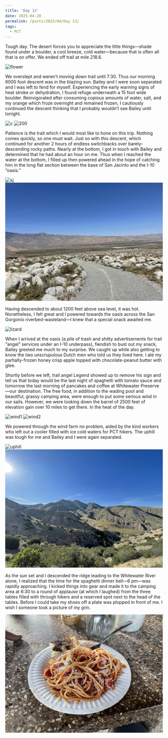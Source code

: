 ```yaml
---
title: 'Day 13'
date: 2025-04-20
permalink: /posts/2025/04/Day 13/
tags:
  - PCT
---
```



Tough day. The desert forces you to appreciate the little things—shade found under a boulder, a cool breeze, cold water—because that is often all that is on offer. We ended off trail at mile 218.6.

![flower](/images/IMG_4677.jpeg)

We overslept and weren’t moving down trail until 7:30. Thus our morning 6000 foot descent was in the blazing sun. Bailey and I were soon separated and I was left to fend for myself. Experiencing the early warning signs of heat stroke or dehydration, I found refuge underneath a 15 foot wide boulder. Reinvigorated after consuming copious amounts of water, salt, and my orange which froze overnight and remained frozen, I cautiously continued the descent thinking that I probably wouldn’t see Bailey until tonight. 

![c](/images/IMG_4674.jpeg)
![200](/images/IMG_4676.jpeg)

Patience is the trait which I would most like to hone on this trip. Nothing comes quickly, so one must wait. Just so with this descent, which continued for another 2 hours of endless switchbacks over barely-descending rocky paths. Nearly at the bottom, I got in touch with Bailey and determined that he had about an hour on me. Thus when I reached the water at the bottom, I filled up then powered ahead in the hope of catching him in the long flat section between the base of San Jacinto and the I-10 “oasis.”

![sj](/images/IMG_4681.jpeg)
![road](/images/IMG_4682.jpeg)

Having descended to about 1200 feet above sea level, it was hot. Nonetheless, I felt great and I powered towards the oasis across the San Gorgonio riverbed-wasteland—I knew that a special snack awaited me.

![lizard](/images/IMG_4684.jpeg)

When I arrived at the oasis (a pile of trash and shitty advertisements for trail “angel” services under an I-10 underpass), fiendish to bust out my snack, Bailey greeted me much to my surprise. We caught up while also getting to know the two unscrupulous Dutch men who told us they lived here. I ate my partially-frozen honey crisp apple topped with chocolate-peanut butter with glee. 

Shortly before we left, trail angel Legend showed up to remove his sign and tell us that today would be the last night of spaghetti with tomato sauce and tomorrow the last morning of pancakes and coffee at Whitewater Preserve—our destination. The free food, in addition to the wading pool and beautiful, grassy camping area, were enough to put some serious wind in our sails. However, we were looking down the barrel of 2500 feet of elevation gain over 10 miles to get there. In the heat of the day. 

![wind1](/images/IMG_4685.jpeg)
![wind2](/images/IMG_4686.jpeg)

We powered through the wind farm no problem, aided by the kind workers who left out a cooler filled with ice cold waters for PCT hikers. The uphill was tough for me and Bailey and I were again separated. 

![uphill](/images/IMG_4688.jpeg)
![view](/images/IMG_4689.jpeg)

As the sun set and I descended the ridge leading to the Whitewater River alone, I realized that the time for the spaghetti dinner bell—6 pm—was rapidly approaching. I kicked things into gear and made it to the camping area at 6:30 to a round of applause (at which I laughed) from the three tables filled with through hikers and a reserved spot next to the head of the tables. Before I could take my shoes off a plate was plopped in front of me. I wish I someone took a picture of my grin. 

![spaghetti](/images/IMG_4690.jpeg)

